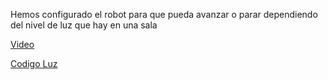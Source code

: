 Hemos configurado el robot para que pueda avanzar o parar dependiendo del nivel de luz que hay en una sala

[Video]()

[Codigo Luz](/archivos/microbit-Luz-y-sonido.hex)
